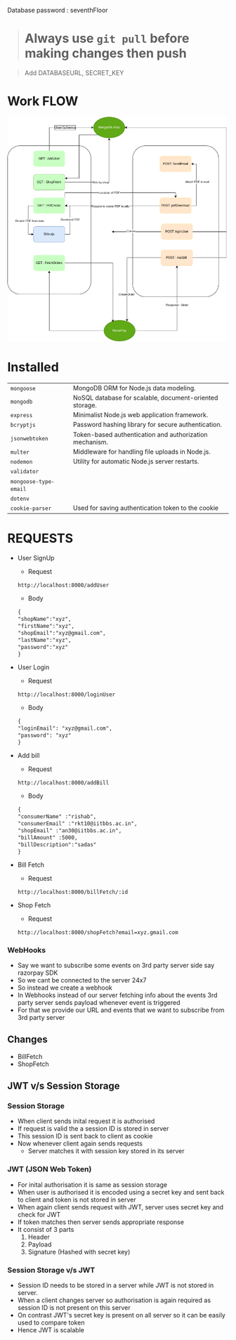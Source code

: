 Database password : seventhFloor
> # Always use `git pull` before making changes then push

>  Add DATABASEURL, SECRET_KEY

# Work FLOW

<center>

<img src="./AutoBilling.drawio.png">

</center>

# Installed

|                       |                                                         |
| --------------------- | ------------------------------------------------------- |
| `mongoose`            | MongoDB ORM for Node.js data modeling.                  |
| `mongodb`             | NoSQL database for scalable, document-oriented storage. |
| `express`             | Minimalist Node.js web application framework.           |
| `bcryptjs`              | Password hashing library for secure authentication.     |
| `jsonwebtoken`        | Token-based authentication and authorization mechanism. |
| `multer`              | Middleware for handling file uploads in Node.js.        |
| `nodemon`             | Utility for automatic Node.js server restarts.          |
| `validator`           |                                                         |
| `mongoose-type-email` |                                                         |
| `dotenv`              |                                                         |
| `cookie-parser`              |Used for saving authentication token to the cookie                                                         |

# REQUESTS
- User SignUp
    - Request
    ```
    http://localhost:8000/addUser
    ```
    - Body
    ```
    {
    "shopName":"xyz",
    "firstName":"xyz",
    "shopEmail":"xyz@gmail.com",
    "lastName":"xyz",
    "password":"xyz"
    }
    ```

- User Login
    - Request
    ```
    http://localhost:8000/loginUser
    ```
    - Body
    ```
    {
    "loginEmail": "xyz@gmail.com",
    "password": "xyz"
    }
    ```
- Add bill
    - Request
    ```
    http://localhost:8000/addBill
    ```
    - Body
    ```
    {
    "consumerName" :"rishab",
    "consumerEmail" :"rkt10@iitbbs.ac.in",
    "shopEmail" :"an30@iitbbs.ac.in",
    "billAmount" :5000,
    "billDescription":"sadas"
    }
    ```
- Bill Fetch
    - Request
    ```
    http://localhost:8000/billFetch/:id
    ```
- Shop Fetch
    - Request
    ```
    http://localhost:8000/shopFetch?email=xyz.gmail.com
    ```

### WebHooks
- Say we want to subscribe some events on 3rd party server side say razorpay SDK
- So we cant be connected to the server 24x7 
- So instead we create a webhook 
- In Webhooks instead of our server fetching info about the events 3rd party server sends payload whenever event is triggered
- For that we provide our URL and events that we want to subscribe from 3rd party server  

## Changes
- BillFetch
- ShopFetch


## JWT v/s Session Storage

### Session Storage
- When client sends inital request it is authorised
- If request is valid the a session ID is stored in server 
- This session ID is sent back to client as cookie
- Now whenever client again sends requests
    - Server matches it with session key stored in its server

### JWT (JSON Web Token)
- For inital authorisation it is same as session storage
- When user is authorised it is encoded using a secret key and sent back to client and token is not stored in server
- When again client sends request with JWT, server uses secret key and check for JWT 
- If token matches then server sends appropriate response
- It consist of 3 parts 
    1. Header
    2. Payload
    3. Signature (Hashed with secret key)

### Session Storage v/s JWT
- Session ID needs to be stored in a server while JWT is not stored in server.
- When a client changes server so authorisation is again required as session ID is not present on this server
- On contrast JWT's secret key is present on all server so it can be easily used to compare token 
- Hence JWT is scalable
